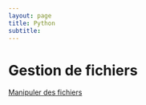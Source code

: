 ```yaml
---
layout: page
title: Python
subtitle: 
---
```


# Gestion de fichiers

[Manipuler des fichiers](gestion_fichiers/manipuler_fichiers_BR1.md)
